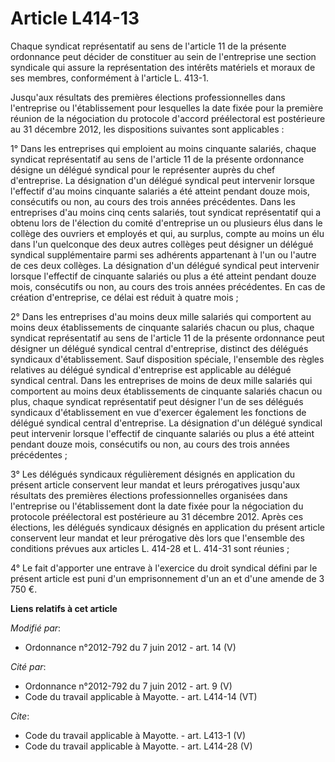 # Article L414-13

Chaque syndicat représentatif au sens de l'article 11 de la présente ordonnance peut décider de constituer au sein de
l'entreprise une section syndicale qui assure la représentation des intérêts matériels et moraux de ses membres, conformément
à l'article L. 413-1. 

Jusqu'aux résultats des premières élections professionnelles dans l'entreprise ou l'établissement pour lesquelles la date
fixée pour la première réunion de la négociation du protocole d'accord préélectoral est postérieure au 31 décembre 2012, les
dispositions suivantes sont applicables : 

1° Dans les entreprises qui emploient au moins cinquante salariés, chaque syndicat représentatif au sens de l'article 11 de
la présente ordonnance désigne un délégué syndical pour le représenter auprès du chef d'entreprise. La désignation d'un
délégué syndical peut intervenir lorsque l'effectif d'au moins cinquante salariés a été atteint pendant douze mois,
consécutifs ou non, au cours des trois années précédentes. Dans les entreprises d'au moins cinq cents salariés, tout syndicat
représentatif qui a obtenu lors de l'élection du comité d'entreprise un ou plusieurs élus dans le collège des ouvriers et
employés et qui, au surplus, compte au moins un élu dans l'un quelconque des deux autres collèges peut désigner un délégué
syndical supplémentaire parmi ses adhérents appartenant à l'un ou l'autre de ces deux collèges. La désignation d'un délégué
syndical peut intervenir lorsque l'effectif de cinquante salariés ou plus a été atteint pendant douze mois, consécutifs ou
non, au cours des trois années précédentes. En cas de création d'entreprise, ce délai est réduit à quatre mois ; 

2° Dans les entreprises d'au moins deux mille salariés qui comportent au moins deux établissements de cinquante salariés
chacun ou plus, chaque syndicat représentatif au sens de l'article 11 de la présente ordonnance peut désigner un délégué
syndical central d'entreprise, distinct des délégués syndicaux d'établissement. Sauf disposition spéciale, l'ensemble des
règles relatives au délégué syndical d'entreprise est applicable au délégué syndical central. Dans les entreprises de moins
de deux mille salariés qui comportent au moins deux établissements de cinquante salariés chacun ou plus, chaque syndicat
représentatif peut désigner l'un de ses délégués syndicaux d'établissement en vue d'exercer également les fonctions de
délégué syndical central d'entreprise. La désignation d'un délégué syndical peut intervenir lorsque l'effectif de cinquante
salariés ou plus a été atteint pendant douze mois, consécutifs ou non, au cours des trois années précédentes ; 

3° Les délégués syndicaux régulièrement désignés en application du présent article conservent leur mandat et leurs
prérogatives jusqu'aux résultats des premières élections professionnelles organisées dans l'entreprise ou l'établissement
dont la date fixée pour la négociation du protocole préélectoral est postérieure au 31 décembre 2012. Après ces élections,
les délégués syndicaux désignés en application du présent article conservent leur mandat et leur prérogative dès lors que
l'ensemble des conditions prévues aux articles L. 414-28 et L. 414-31 sont réunies ; 

4° Le fait d'apporter une entrave à l'exercice du droit syndical défini par le présent article est puni d'un emprisonnement
d'un an et d'une amende de 3 750 €.

**Liens relatifs à cet article**

_Modifié par_:

  - Ordonnance n°2012-792 du 7 juin 2012 - art. 14 (V)

_Cité par_:

  - Ordonnance n°2012-792 du 7 juin 2012 - art. 9 (V)
  - Code du travail applicable à Mayotte. - art. L414-14 (VT)

_Cite_:

  - Code du travail applicable à Mayotte. - art. L413-1 (V)
  - Code du travail applicable à Mayotte. - art. L414-28 (V)
